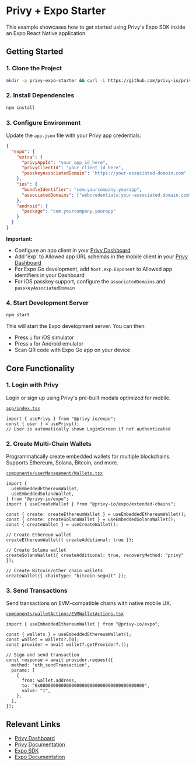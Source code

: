 # Privy + Expo Starter

This example showcases how to get started using Privy's Expo SDK inside an Expo React Native application.

## Getting Started

### 1. Clone the Project

```bash
mkdir -p privy-expo-starter && curl -L https://github.com/privy-io/privy-examples/archive/main.tar.gz | tar -xz --strip=2 -C privy-expo-starter examples-main/privy-expo-starter && cd privy-expo-starter
```

### 2. Install Dependencies

```bash
npm install
```

### 3. Configure Environment

Update the `app.json` file with your Privy app credentials:

```json
{
  "expo": {
    "extra": {
      "privyAppId": "your_app_id_here",
      "privyClientId": "your_client_id_here",
      "passkeyAssociatedDomain": "https://your-associated-domain.com"
    },
    "ios": {
      "bundleIdentifier": "com.yourcompany.yourapp",
      "associatedDomains": ["webcredentials:your-associated-domain.com"]
    },
    "android": {
      "package": "com.yourcompany.yourapp"
    }
  }
}
```

**Important:**

- Configure an app client in your [Privy Dashboard](https://dashboard.privy.io/apps?page=settings&setting=clients)
- Add 'exp' to Allowed app URL schemas in the mobile client in your [Privy Dashboard](https://dashboard.privy.io/apps?page=settings&setting=clients)
- For Expo Go development, add `host.exp.Exponent` to Allowed app identifiers in your Dashboard
- For iOS passkey support, configure the `associatedDomains` and `passkeyAssociatedDomain`

### 4. Start Development Server

```bash
npm start
```

This will start the Expo development server. You can then:

- Press `i` for iOS simulator
- Press `a` for Android emulator
- Scan QR code with Expo Go app on your device

## Core Functionality

### 1. Login with Privy

Login or sign up using Privy's pre-built modals optimized for mobile.

[`app/index.tsx`](./app/index.tsx)

```tsx
import { usePrivy } from "@privy-io/expo";
const { user } = usePrivy();
// User is automatically shown LoginScreen if not authenticated
```

### 2. Create Multi-Chain Wallets

Programmatically create embedded wallets for multiple blockchains. Supports Ethereum, Solana, Bitcoin, and more.

[`components/userManagement/Wallets.tsx`](./components/userManagement/Wallets.tsx)

```tsx
import {
  useEmbeddedEthereumWallet,
  useEmbeddedSolanaWallet,
} from "@privy-io/expo";
import { useCreateWallet } from "@privy-io/expo/extended-chains";

const { create: createEthereumWallet } = useEmbeddedEthereumWallet();
const { create: createSolanaWallet } = useEmbeddedSolanaWallet();
const { createWallet } = useCreateWallet();

// Create Ethereum wallet
createEthereumWallet({ createAdditional: true });

// Create Solana wallet
createSolanaWallet({ createAdditional: true, recoveryMethod: "privy" });

// Create Bitcoin/other chain wallets
createWallet({ chainType: "bitcoin-segwit" });
```

### 3. Send Transactions

Send transactions on EVM-compatible chains with native mobile UX.

[`components/walletActions/EVMWalletActions.tsx`](./components/walletActions/EVMWalletActions.tsx)

```tsx
import { useEmbeddedEthereumWallet } from "@privy-io/expo";

const { wallets } = useEmbeddedEthereumWallet();
const wallet = wallets?.[0];
const provider = await wallet?.getProvider?.();

// Sign and send transaction
const response = await provider.request({
  method: "eth_sendTransaction",
  params: [
    {
      from: wallet.address,
      to: "0x0000000000000000000000000000000000000000",
      value: "1",
    },
  ],
});
```

## Relevant Links

- [Privy Dashboard](https://dashboard.privy.io)
- [Privy Documentation](https://docs.privy.io)
- [Expo SDK](https://www.npmjs.com/package/@privy-io/expo)
- [Expo Documentation](https://docs.expo.dev/)
